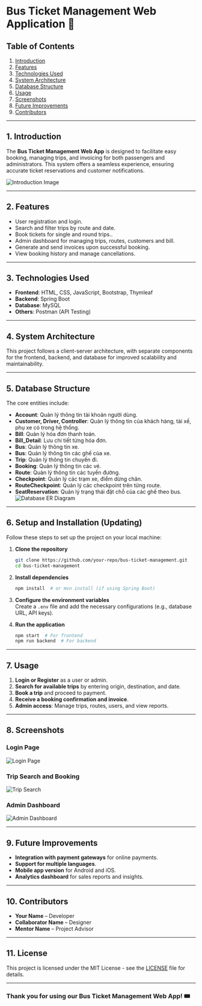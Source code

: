 
# Bus Ticket Management Web Application 🚌


## Table of Contents
1. [Introduction](#introduction)
2. [Features](#features)
3. [Technologies Used](#technologies-used)
4. [System Architecture](#system-architecture)
5. [Database Structure](#database-structure)
6. [Usage](#usage)
7. [Screenshots](#screenshots)
8. [Future Improvements](#future-improvements)
9. [Contributors](#contributors)


---

## 1. Introduction
The **Bus Ticket Management Web App** is designed to facilitate easy booking, managing trips, and invoicing for both passengers and administrators. This system offers a seamless experience, ensuring accurate ticket reservations and customer notifications.

![Introduction Image](#)  <!-- Replace # with the actual image path -->

---

## 2. Features
- User registration and login.
- Search and filter trips by route and date.
- Book tickets for single and round trips..
- Admin dashboard for managing trips, routes, customers and bill.
- Generate and send invoices upon successful booking.
- View booking history and manage cancellations.

---

## 3. Technologies Used
- **Frontend**: HTML, CSS, JavaScript, Bootstrap, Thymleaf
- **Backend**: Spring Boot
- **Database**: MySQL
- **Others**: Postman (API Testing)

---

## 4. System Architecture
This project follows a client-server architecture, with separate components for the frontend, backend, and database for improved scalability and maintainability.

---

## 5. Database Structure
The core entities include:
- **Account**: Quản lý thông tin tài khoản người dùng.
- **Customer, Driver, Controller**: Quản lý thông tin của khách hàng, tài xế, phụ xe có trong hệ thống.
- **Bill**: Quản lý hóa đơn thanh toán.
- **Bill_Detail**: Lưu chi tiết từng hóa đơn.
- **Bus**: Quản lý thông tin xe.
- **Bus**: Quản lý thông tin các ghế của xe.
- **Trip**: Quản lý thông tin chuyến đi.
- **Booking**: Quản lý thông tin các vé.
- **Route**: Quản lý thông tin các tuyến đường.
- **Checkpoint**: Quản lý các trạm xe, điểm dừng chân.
- **RouteCheckpoint**: Quản lý các checkpoint trên từng route.
- **SeatReservation**: Quản lý trạng thái đặt chỗ của các ghế theo bus.
![Database ER Diagram](https://github.com/user-attachments/assets/54b005fc-b49f-42ae-91d8-bc7cf433cec2)


---

## 6. Setup and Installation (Updating)
Follow these steps to set up the project on your local machine:

1. **Clone the repository**
   ```bash
   git clone https://github.com/your-repo/bus-ticket-management.git
   cd bus-ticket-management
   ```

2. **Install dependencies**
   ```bash
   npm install  # or mvn install (if using Spring Boot)
   ```

3. **Configure the environment variables**  
   Create a `.env` file and add the necessary configurations (e.g., database URL, API keys).

4. **Run the application**
   ```bash
   npm start  # For frontend  
   npm run backend  # For backend  
   ```

---

## 7. Usage
1. **Login or Register** as a user or admin.
2. **Search for available trips** by entering origin, destination, and date.
3. **Book a trip** and proceed to payment.
4. **Receive a booking confirmation and invoice**.
5. **Admin access**: Manage trips, routes, users, and view reports.

---

## 8. Screenshots
### Login Page
![Login Page](#)  <!-- Replace # with the actual image path -->

### Trip Search and Booking
![Trip Search](#)  <!-- Replace # with the actual image path -->

### Admin Dashboard
![Admin Dashboard](#)  <!-- Replace # with the actual image path -->

---

## 9. Future Improvements
- **Integration with payment gateways** for online payments.
- **Support for multiple languages**.
- **Mobile app version** for Android and iOS.
- **Analytics dashboard** for sales reports and insights.

---

## 10. Contributors
- **Your Name** – Developer
- **Collaborator Name** – Designer
- **Mentor Name** – Project Advisor

---

## 11. License
This project is licensed under the MIT License - see the [LICENSE](LICENSE) file for details.

---

### Thank you for using our Bus Ticket Management Web App! 🎟️  
